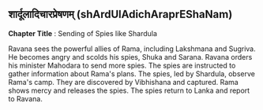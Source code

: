 ## शार्दूलादिचारप्रेषणम् (shArdUlAdichAraprEShaNam)
**Chapter Title** : Sending of Spies like Shardula

Ravana sees the powerful allies of Rama, including Lakshmana and Sugriva. He becomes angry and scolds his spies, Shuka and Sarana. Ravana orders his minister Mahodara to send more spies. The spies are instructed to gather information about Rama's plans. The spies, led by Shardula, observe Rama's camp. They are discovered by Vibhishana and captured. Rama shows mercy and releases the spies. The spies return to Lanka and report to Ravana.